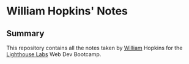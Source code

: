 # William Hopkins' Notes

## Summary

This repository contains all the notes taken by [William](git@github.com:wfhopkins/lighthouse-web-notes.git) Hopkins for the [Lighthouse Labs](https://www.lighthouselabs.ca/) Web Dev Bootcamp.